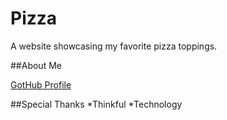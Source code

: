 # Pizza

A website showcasing my favorite pizza toppings.

##About Me

[GotHub Profile](https://github.com/codechris3)

##Special Thanks
*Thinkful
*Technology
